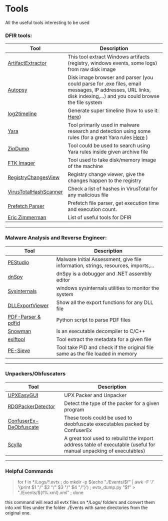 # Tools
All the useful tools interesting to be used 



### DFIR tools:

Tool              | Description
----------------- | ----------------
[ArtifactExtractor](https://github.com/Silv3rHorn/ArtifactExtractor) | This tool extract Windows artifacts (registry, windows events, some logs) from raw disk image
[Autopsy](https://www.sleuthkit.org/autopsy/)           | Disk image browser and parser (you could parse for .exe files, email messages, IP addresses, URL links, disk indexing,...) and you could browse the file system
[log2timeline](https://github.com/log2timeline/plaso) | Generate super timeline (how to use it: [Here](https://medium.com/dfclub/how-to-use-log2timeline-54377e24872a))
[Yara](http://yara.readthedocs.io/en/v3.7.1/index.html) | Tool primarily used in malware research and detection using some rules (for a  great Yara rules [Here](https://github.com/Yara-Rules/rules) )
[ZipDump](https://github.com/DidierStevens/DidierStevensSuite/edit/master/zipdump.py) | Tool could be used to search using Yara rules inside given archive file
[FTK Imager](https://accessdata.com/product-download)  | Tool used to take disk/memory image of the machine
[RegistryChangesView](https://www.nirsoft.net/utils/registry_changes_view.html) | Registry change viewer, give the changes happen to the registry
[VirusTotalHashScanner](https://github.com/salehmuhaysin/VirusTotalHashScanner) | Check a list of hashes in VirusTotal for any malicious file
[Prefetch Parser](https://github.com/bromiley/tools/tree/master/win10_prefetch) | Prefetch file parser, get execution time and execution count.
[Eric Zimmerman](https://ericzimmerman.github.io/#!index.md) | List of useful tools for DFIR 

---



### Malware Analysis and Reverse Engineer:

Tool              | Description
----------------- | ----------------
[PEStudio](https://www.winitor.com/binaries.html) | Malware Initial Assessment, give file information, strings, resources, imports,...
[dnSpy](https://github.com/0xd4d/dnSpy) | dnSpy is a debugger and .NET assembly editor
[Sysinternals](https://docs.microsoft.com/en-us/sysinternals/downloads/) | windows sysinternals utilities to monitor the system 
[DLLExportViewer](http://www.nirsoft.net/utils/dll_export_viewer.html) | Show all the export functions for any DLL file
[PDF-Parser & pdfid](https://blog.didierstevens.com/programs/pdf-tools/) | Python script to parse PDF files
[Snowman](https://derevenets.com/) | Is an executable decompiler to C/C++
[exiftool](https://www.sno.phy.queensu.ca/~phil/exiftool/) | Tool extract the metadata for a given file
[PE-Sieve](https://github.com/hasherezade/pe-sieve) | Tool take PID and check if the original file same as the file loaded in memory


---


### Unpackers/Obfuscators
Tool              | Description
----------------- | ----------------
[UPXEasyGUI](http://www.novirusthanks.org/products/upx-easy-gui/) | UPX Packer and Unpacker
[RDGPackerDetector](http://www.rdgsoft.net/) | Detect the type of the packer for a given program
[ConfuserEx-DeObfuscate](https://github.com/salehmuhaysin/DFIR-Tools/blob/master/Tools/ConfuserEx%20Collection.zip) | These tools could be used to deobfuscate executables packed by ConfuserEx
[Scylla](http://www.woodmann.com/collaborative/tools/index.php/Scylla) | A great tool used to rebuild the import address table of executable (useful for manual unpacking of executables)

---


### Helpful Commands
> for f in \*/Logs/\*.evtx ; do mkdir -p $(echo "./Events/$f" | awk -F '/' '{print $1 "/" $2 "/" $3 "/" $4 "/"}') ; evtx_dump.py "$f" > "./Events/${f%.xml}.xml" ; done

this command will read all evtx files on \*/Logs/ folders and convert them into xml files under the folder ./Events with same directories from the original one.

